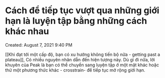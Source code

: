 # Cách để tiếp tục vượt qua những giới hạn là luyện tập bằng những cách khác nhau

Created: August 7, 2021 9:40 PM

[[Khi đạt tới một cấp độ, bạn có xu hướng không tiến bộ nữa - getting past a plateau]], Có nhiều nguyên nhân dẫn đến hiện tượng này. Dù gì đi nữa, lời khuyên của Peak là bạn có thể chuyển sang luyện tập ở một mặt khác hoặc thử một phương thức khác - crosstrain- để tiếp tục mở rộng giới hạn.
